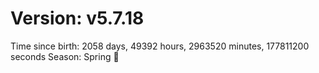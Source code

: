 # Version: v5.7.18
Time since birth: 2058 days, 49392 hours, 2963520 minutes, 177811200 seconds
Season: Spring 🌸
